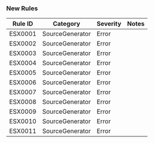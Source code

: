 ### New Rules

Rule ID | Category | Severity | Notes
--------|----------|----------|--------------------
ESX0001 | SourceGenerator | Error    |      
ESX0002 | SourceGenerator | Error    |
ESX0003 | SourceGenerator | Error    |
ESX0004 | SourceGenerator | Error    |
ESX0005 | SourceGenerator | Error    |
ESX0006 | SourceGenerator | Error    |
ESX0007 | SourceGenerator | Error    |
ESX0008 | SourceGenerator | Error    |
ESX0009 | SourceGenerator | Error    |
ESX0010 | SourceGenerator | Error    |
ESX0011 | SourceGenerator | Error    |       
